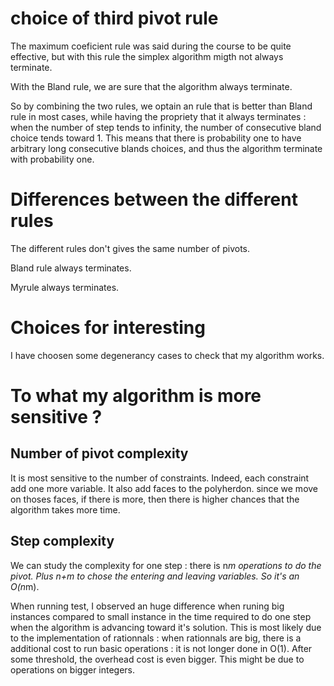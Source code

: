 # choice of third pivot rule

The maximum coeficient rule was said during the course to be quite effective, but with this rule the simplex algorithm migth not always terminate.

With the Bland rule, we are sure that the algorithm always terminate.

So by combining the two rules, we optain an rule that is better than Bland rule in most cases, while having the propriety that it always terminates : when the number of step tends to infinity, the number of consecutive bland choice tends toward 1. This means that there is probability one to have arbitrary long consecutive blands choices, and thus the algorithm terminate with probability one.


# Differences between the different rules

The different rules don't gives the same number of pivots.

Bland rule always terminates.

Myrule always terminates.

# Choices for interesting

I have choosen some degenerancy cases to check that my algorithm works.

# To what my algorithm is more sensitive ?

## Number of pivot complexity

It is most sensitive to the number of constraints. Indeed, each constraint add one more variable. It also add faces to the polyherdon. since we move on thoses faces, if there is more, then there is higher chances that the algorithm takes more time.


## Step complexity

We can study the complexity for one step : there is n*m operations to do the pivot. Plus n+m to chose the entering and leaving variables. So it's an O(n*m).

When running test, I observed an huge difference when runing big instances compared to small instance in the time required to do one step when the algorithm is advancing toward it's solution. This is most likely due to the implementation of rationnals : when rationnals are big, there is a additional cost to run basic operations : it is not longer done in O(1). After some threshold, the overhead cost is even bigger. This might be due to operations on bigger integers.

